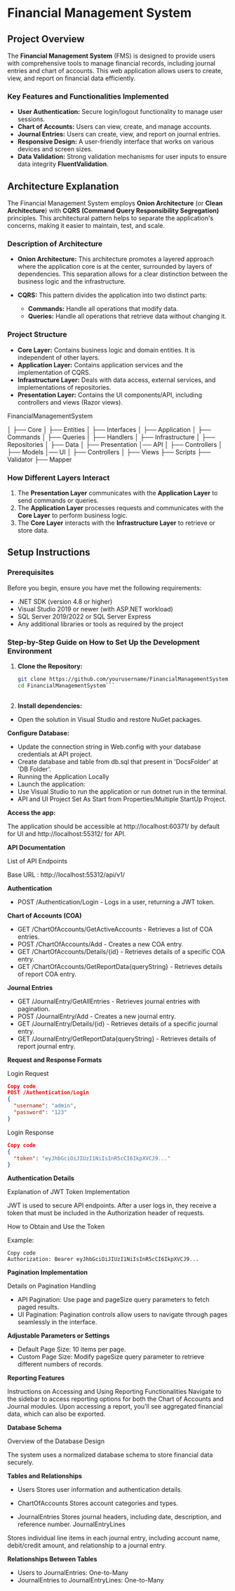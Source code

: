 # Financial Management System

## Project Overview

The **Financial Management System** (FMS) is designed to provide users with comprehensive tools to manage financial records, including journal entries and chart of accounts. This web application allows users to create, view, and report on financial data efficiently.

### Key Features and Functionalities Implemented

- **User Authentication:** Secure login/logout functionality to manage user sessions.
- **Chart of Accounts:** Users can view, create, and manage accounts.
- **Journal Entries:** Users can create, view, and report on journal entries.
- **Responsive Design:** A user-friendly interface that works on various devices and screen sizes.
- **Data Validation:** Strong validation mechanisms for user inputs to ensure data integrity **FluentValidation**.

## Architecture Explanation

The Financial Management System employs **Onion Architecture** (or **Clean Architecture**) with **CQRS (Command Query Responsibility Segregation)** principles. This architectural pattern helps to separate the application's concerns, making it easier to maintain, test, and scale.

### Description of Architecture

- **Onion Architecture:** This architecture promotes a layered approach where the application core is at the center, surrounded by layers of dependencies. This separation allows for a clear distinction between the business logic and the infrastructure.

- **CQRS:** This pattern divides the application into two distinct parts: 
  - **Commands:** Handle all operations that modify data.
  - **Queries:** Handle all operations that retrieve data without changing it.

### Project Structure

- **Core Layer:** Contains business logic and domain entities. It is independent of other layers.
- **Application Layer:** Contains application services and the implementation of CQRS.
- **Infrastructure Layer:** Deals with data access, external services, and implementations of repositories.
- **Presentation Layer:** Contains the UI components/API, including controllers and views (Razor views).

FinancialManagementSystem

│
├── Core
│   ├── Entities
│   ├── Interfaces
│
├── Application
│   ├── Commands
│   ├── Queries
│   ├── Handlers
│
├── Infrastructure
│   ├── Repositories
│   ├── Data
│
├── Presentation
    │── API
	│   ├── Controllers
	│   ├── Models
	│── UI
	│   ├── Controllers
	│   ├── Views
	    ├── Scripts
		├── Validator
		├── Mapper

### How Different Layers Interact

1. The **Presentation Layer** communicates with the **Application Layer** to send commands or queries.
2. The **Application Layer** processes requests and communicates with the **Core Layer** to perform business logic.
3. The **Core Layer** interacts with the **Infrastructure Layer** to retrieve or store data.

## Setup Instructions

### Prerequisites

Before you begin, ensure you have met the following requirements:

- .NET SDK (version 4.8 or higher)
- Visual Studio 2019 or newer (with ASP.NET workload)
- SQL Server 2019/2022 or SQL Server Express
- Any additional libraries or tools as required by the project

### Step-by-Step Guide on How to Set Up the Development Environment

1. **Clone the Repository:**
   ```bash
   git clone https://github.com/yourusername/FinancialManagementSystem.git
   cd FinancialManagementSystem```
 
1. **Install dependencies:**

- Open the solution in Visual Studio and restore NuGet packages.   


**Configure Database:**

- Update the connection string in Web.config with your database credentials at API project.
- Create database and table from db.sql that present in 'DocsFolder' at 'DB Folder'.
- Running the Application Locally
- Launch the application:
- Use Visual Studio to run the application or run dotnet run in the terminal.
- API and UI Project Set As Start  from Properties/Multiple StartUp Project. 

**Access the app:**


The application should be accessible at http://localhost:60371/ by default for UI and http://localhost:55312/  for API.

**API Documentation**

List of API Endpoints

Base URL : http://localhost:55312/api/v1/

**Authentication**

- POST /Authentication/Login - Logs in a user, returning a JWT token.

**Chart of Accounts (COA)**

- GET /ChartOfAccounts/GetActiveAccounts - Retrieves a list of COA entries.
- POST /ChartOfAccounts/Add - Creates a new COA entry.
- GET /ChartOfAccounts/Details/{id} - Retrieves details of a specific COA entry.
- GET /ChartOfAccounts/GetReportData{queryString} - Retrieves details of report COA entry.

**Journal Entries**

- GET /JournalEntry/GetAllEntries - Retrieves journal entries with pagination.
- POST /JournalEntry/Add - Creates a new journal entry.
- GET /JournalEntry/Details/{id} - Retrieves details of a specific journal entry.
- GET /JournalEntry/GetReportData{queryString} - Retrieves details of report journal entry.


**Request and Response Formats**

Login Request

```json
Copy code
POST /Authentication/Login
{
  "username": "admin",
  "password": "123"
}
```
Login Response

```json
Copy code
{
  "token": "eyJhbGciOiJIUzI1NiIsInR5cCI6IkpXVCJ9..."
}
```

**Authentication Details**

Explanation of JWT Token Implementation

JWT is used to secure API endpoints. After a user logs in, they receive a token that must be included in the Authorization header of requests.

How to Obtain and Use the Token

Example:

```http
Copy code
Authorization: Bearer eyJhbGciOiJIUzI1NiIsInR5cCI6IkpXVCJ9...
```
**Pagination Implementation**

Details on Pagination Handling

- API Pagination: Use page and pageSize query parameters to fetch paged results.
- UI Pagination: Pagination controls allow users to navigate through pages seamlessly in the interface.

**Adjustable Parameters or Settings**

- Default Page Size: 10 items per page.
- Custom Page Size: Modify pageSize query parameter to retrieve different numbers of records.

**Reporting Features**

Instructions on Accessing and Using Reporting Functionalities
Navigate to the sidebar to access reporting options for both the Chart of Accounts and Journal modules. Upon accessing a report, you’ll see aggregated financial data, which can also be exported.

**Database Schema**

Overview of the Database Design

The system uses a normalized database schema to store financial data securely.

**Tables and Relationships**

- Users
   Stores user information and authentication details.
   
- ChartOfAccounts
  Stores account categories and types.
  
- JournalEntries
  Stores journal headers, including date, description, and reference number.
  JournalEntryLines

Stores individual line items in each journal entry, including account name, debit/credit amount, and relationship to a journal entry.

**Relationships Between Tables**

- Users to JournalEntries: One-to-Many
- JournalEntries to JournalEntryLines: One-to-Many
